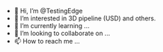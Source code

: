 - 👋 Hi, I’m @TestingEdge
- 👀 I’m interested in 3D pipeline (USD) and others.
- 🌱 I’m currently learning ...
- 💞️ I’m looking to collaborate on ...
- 📫 How to reach me ...

<!---
TestingEdge/TestingEdge is a ✨ special ✨ repository because its `README.md` (this file) appears on your GitHub profile.
You can click the Preview link to take a look at your changes.
--->
